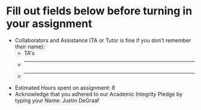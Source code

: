 # Fill out fields below before turning in your assignment

* Collaborators and Assistance (TA or Tutor is fine if you don't remember their name):
  * TA's
  * ____________________________________________
  * ____________________________________________
* Estimated Hours spent on assignment: 8
* Acknowledge that you adhered to our Academic Integrity Pledge by typing your Name: Justin DeGraaf
